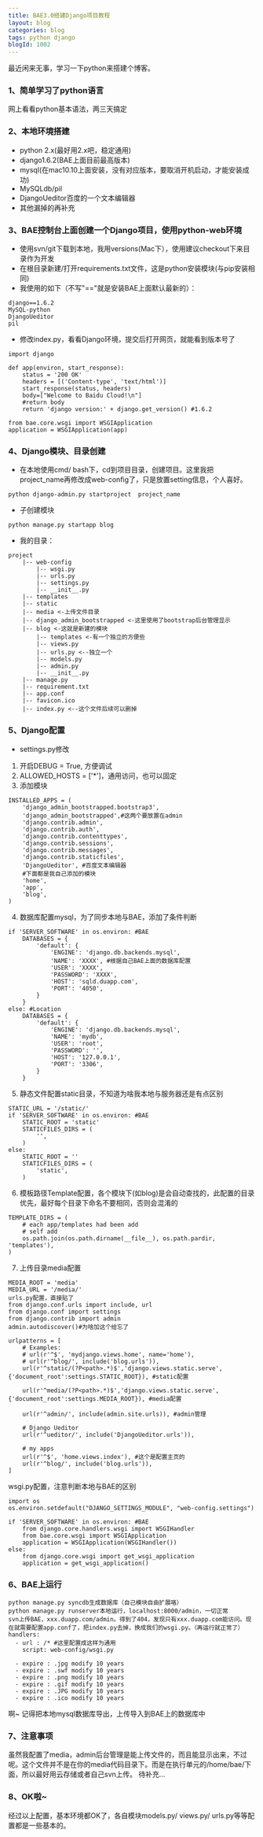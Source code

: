```yaml
---
title: BAE3.0搭建Django项目教程
layout: blog
categories: blog
tags: python django
blogId: 1002
---
```


最近闲来无事，学习一下python来搭建个博客。

### 1、简单学习了python语言

网上看看python基本语法，两三天搞定

### 2、本地环境搭建

- python 2.x(最好用2.x吧，稳定通用)
- django1.6.2(BAE上面目前最高版本)
- mysql(在mac10.10上面安装，没有对应版本，要取消开机启动，才能安装成功)
- MySQLdb/pil
- DjangoUeditor百度的一个文本编辑器
- 其他漏掉的再补充

### 3、BAE控制台上面创建一个Django项目，使用python-web环境

- 使用svn/git下载到本地，我用versions(Mac下），使用建议checkout下来目录作为开发
- 在根目录新建/打开requirements.txt文件，这是python安装模块(与pip安装相同)
- 我使用的如下（不写"=="就是安装BAE上面默认最新的）：

```
django==1.6.2
MySQL-python
DjangoUeditor
pil
```

- 修改index.py，看看Django环境，提交后打开网页，就能看到版本号了

```
import django

def app(environ, start_response):
    status = '200 OK'
    headers = [('Content-type', 'text/html')]
    start_response(status, headers)
    body=["Welcome to Baidu Cloud!\n"]
    #return body
    return 'django version:' + django.get_version() #1.6.2
    
from bae.core.wsgi import WSGIApplication
application = WSGIApplication(app)
```

### 4、Django模块、目录创建

- 在本地使用cmd/ bash下，cd到项目目录，创建项目。这里我把project_name再修改成web-config了，只是放置setting信息，个人喜好。

```
python django-admin.py startproject  project_name
```

- 子创建模块

```
python manage.py startapp blog
```

- 我的目录：

```
project
    |-- web-config
        |-- wsgi.py
        |-- urls.py
        |-- settings.py
        |-- __init__.py
    |-- templates
    |-- static
    |-- media <-上传文件目录
    |-- django_admin_bootstrapped <-这里使用了bootstrap后台管理显示
    |-- blog <-这就是新建的模块
        |-- templates <-有一个独立的方便些
        |-- views.py
        |-- urls.py <--独立一个
        |-- models.py
        |-- admin.py
        |-- __init__.py
    |-- manage.py
    |-- requirement.txt
    |-- app.conf
    |-- favicon.ico
    |-- index.py <--这个文件后续可以删掉
```

### 5、Django配置

- settings.py修改
 1. 开启DEBUG = True, 方便调试
 2. ALLOWED_HOSTS = ['*']，通用访问，也可以固定
 3. 添加模块

```
INSTALLED_APPS = (
    'django_admin_bootstrapped.bootstrap3',
    'django_admin_bootstrapped',#这两个要放置在admin
    'django.contrib.admin',
    'django.contrib.auth',
    'django.contrib.contenttypes',
    'django.contrib.sessions',
    'django.contrib.messages',
    'django.contrib.staticfiles',
    'DjangoUeditor', #百度文本编辑器
    #下面都是我自己添加的模块
    'home',
    'app',
    'blog',
)
```

4. 数据库配置mysql，为了同步本地与BAE，添加了条件判断

```
if 'SERVER_SOFTWARE' in os.environ: #BAE
    DATABASES = {
        'default': {
            'ENGINE': 'django.db.backends.mysql',
            'NAME': 'XXXX', #根据自己BAE上面的数据库配置
            'USER': 'XXXX',
            'PASSWORD': 'XXXX',
            'HOST': 'sqld.duapp.com',
            'PORT': '4050',
        }
    }
else: #Location
    DATABASES = {
        'default': {
            'ENGINE': 'django.db.backends.mysql',
            'NAME': 'mydb',
            'USER': 'root',
            'PASSWORD': '',
            'HOST': '127.0.0.1',
            'PORT': '3306',
        }
    }
```

5. 静态文件配置static目录，不知道为啥我本地与服务器还是有点区别

```
STATIC_URL = '/static/'
if 'SERVER_SOFTWARE' in os.environ: #BAE
    STATIC_ROOT = 'static'
    STATICFILES_DIRS = (
        '',
    )
else:
    STATIC_ROOT = ''
    STATICFILES_DIRS = (
        'static',
    )
```

6. 模板路径Template配置，各个模块下(如blog)是会自动查找的，此配置的目录优先，最好每个目录下命名不要相同，否则会混淆的

```
TEMPLATE_DIRS = (
    # each app/templates had been add
    # self add
    os.path.join(os.path.dirname(__file__), os.path.pardir, 'templates'),
)
```

7. 上传目录media配置

```
MEDIA_ROOT = 'media'
MEDIA_URL = '/media/'
urls.py配置，直接贴了
from django.conf.urls import include, url
from django.conf import settings
from django.contrib import admin
admin.autodiscover()#为啥加这个给忘了

urlpatterns = [
    # Examples:
    # url(r'^$', 'mydjango.views.home', name='home'),
    # url(r'^blog/', include('blog.urls')),
    url(r'^static/(?P<path>.*)$','django.views.static.serve',{'document_root':settings.STATIC_ROOT}), #static配置
    
    url(r'^media/(?P<path>.*)$','django.views.static.serve',{'document_root':settings.MEDIA_ROOT}), #media配置
    
    url(r'^admin/', include(admin.site.urls)), #admin管理
    
    # Django Ueditor
    url(r'^ueditor/', include('DjangoUeditor.urls')),
    
    # my apps
    url(r'^$', 'home.views.index'), #这个是配置主页的
    url(r'^blog/', include('blog.urls')),
]
```

wsgi.py配置，注意判断本地与BAE的区别

```
import os
os.environ.setdefault("DJANGO_SETTINGS_MODULE", "web-config.settings")

if 'SERVER_SOFTWARE' in os.environ: #BAE
    from django.core.handlers.wsgi import WSGIHandler
    from bae.core.wsgi import WSGIApplication
    application = WSGIApplication(WSGIHandler())
else:
    from django.core.wsgi import get_wsgi_application
    application = get_wsgi_application()
```

### 6、BAE上运行

```
python manage.py syncdb生成数据库（自己模块自由扩展咯）
python manage.py runserver本地运行，localhost:8000/admin，一切正常
svn上传BAE，xxx.duapp.com/admin。得到了404，发现只有xxx.duapp.com能访问。现在就需要配置app.conf了，把index.py去掉，换成我们的wsgi.py。（再运行就正常了）
handlers:
  - url : /* #这里配置成这样为通用
    script: web-config/wsgi.py

  - expire : .jpg modify 10 years
  - expire : .swf modify 10 years
  - expire : .png modify 10 years
  - expire : .gif modify 10 years
  - expire : .JPG modify 10 years
  - expire : .ico modify 10 years
```

啊~ 记得把本地mysql数据库导出，上传导入到BAE上的数据库中

### 7、注意事项

虽然我配置了media，admin后台管理是能上传文件的，而且能显示出来，不过呢。这个文件并不是在你的media代码目录下。而是在执行单元的/home/bae/下面，所以最好用云存储或者自己svn上传。
待补充...

### 8、OK啦~

经过以上配置，基本环境都OK了，各自模块models.py/ views.py/ urls.py等等配置都是一些基本的。
